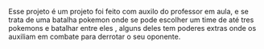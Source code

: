 Esse projeto é um projeto foi feito com auxilo do professor em  aula,
e se trata de uma batalha pokemon onde se pode escolher um time de até tres pokemons e batalhar entre eles ,
alguns deles tem poderes extras onde os auxiliam em combate para derrotar o seu oponente.
